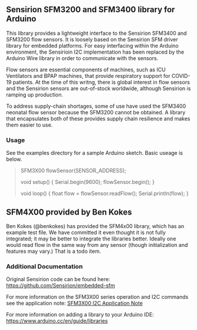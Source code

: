## Sensirion SFM3200 and SFM3400 library for Arduino

This library provides a lightweight interface to the Sensirion SFM3400 and SFM3200 flow sensors. It is loosely based on the Sensirion SFM driver library for embedded platforms.  For easy interfacing within the Arduino environment, the Sensirioin I2C implementation has been replaced by the Arduino Wire library in order to communicate with the sensors.

Flow sensors are essential components of machines, such as ICU Ventilators and BPAP machines, that provide respiratory support
for COVID-19 patients. At the time of this writng, there is global interest in flow sensors and the Sensirion sensors are out-of-stock worldwide, although Sensirion is ramping up production.

To address supply-chain shortages, some of use have used the SFM3400 neonatal flow sensor because the SFM3200 cannot be obtained. A library that encapsulates both of these provides supply chain resilience and makes them easier to use.

### Usage

See the examples directory for a sample Arduino sketch. Basic useage is below.

>SFM3X00 flowSensor(SENSOR_ADDRESS);
>
>void setup() {
>  Serial.begin(9600);
>  flowSensor.begin();
>}
>
> void loop() {
>  float flow = flowSensor.readFlow();
>  Serial.println(flow);
>}

## SFM4X00 provided by Ben Kokes

Ben Kokes (@benkokes) has provided the SFM4x00 library, which has an example test file. We have committed it even thought it is not fully
integrated; it may be better to integrate the libraries better. Ideally one would read flow in the same way from any sensor
(though initialization and features may vary.) That is a todo item.


### Additional Documentation

Original Sensirion code can be found here: https://github.com/Sensirion/embedded-sfm

For more information on the SFM3X00 series operation and I2C commands see the application note:
[SFM3X00 I2C Application Note](https://www.sensirion.com/fileadmin/user_upload/customers/sensirion/Dokumente/5_Mass_Flow_Meters/Sensirion_Mass_Flow_Meters_Application_Note_SFM3xxx.pdf)

For more information on adding a library to your Arduino IDE: https://www.arduino.cc/en/guide/libraries
